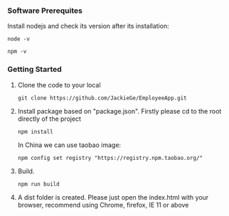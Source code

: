 ### Software Prerequites

Install nodejs and check its version after its installation:

  `node -v`
   
  `npm -v`

### Getting Started
1. Clone the code to your local
   
    `git clone https://github.com/JackieGe/EmployeeApp.git`

2. Install package based on "package.json". Firstly please cd to the root directly of the project

   `npm install`
   
    In China we can use taobao image:
    
    `npm config set registry "https://registry.npm.taobao.org/"`

3. Build.
    
    `npm run build`
    
4. A dist folder is created. Please just open the index.html with your browser, recommend using Chrome, firefox, IE 11 or above 